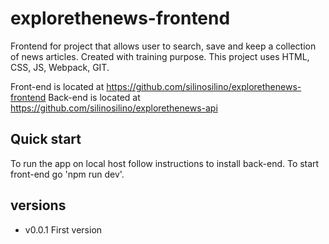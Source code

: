 # explorethenews-frontend

Frontend for project that allows user to search, save and keep a collection of news articles. Created with training purpose. 
This project uses HTML, CSS, JS, Webpack, GIT.

Front-end is located at https://github.com/silinosilino/explorethenews-frontend
Back-end is located at https://github.com/silinosilino/explorethenews-api

## Quick start
To run the app on local host follow instructions to install back-end. To start front-end go 
'npm run dev'.

## versions
* v0.0.1 First version 
